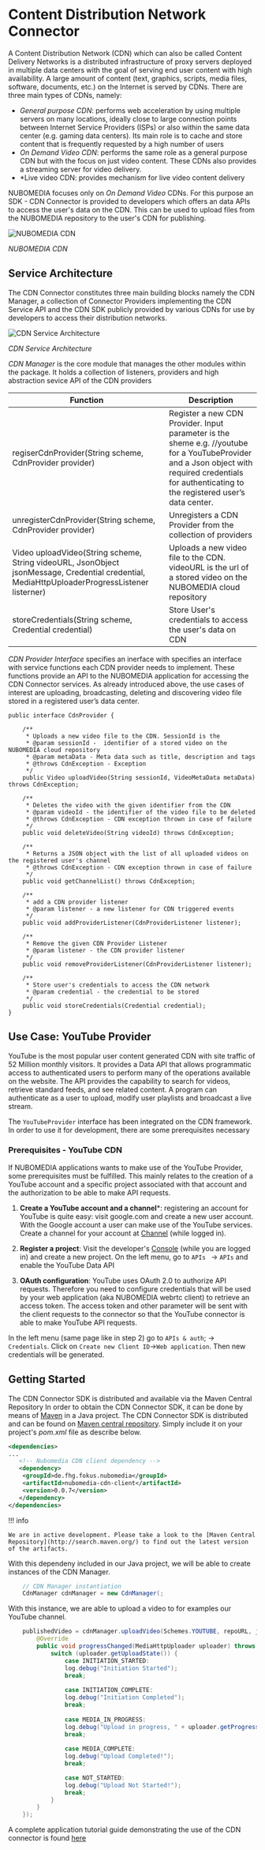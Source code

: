
# Content Distribution Network Connector
A Content Distribution Network (CDN) which can also be called Content Delivery Networks is a distributed infrastructure of proxy servers deployed in multiple data centers with the goal of serving end user content with high availability. A large amount of content (text, graphics, scripts, media files, software, documents, etc.) on the Internet is served by CDNs. There are three main types of CDNs, namely:
* *General purpose CDN*: performs web acceleration by using multiple servers on many locations, ideally close to large connection points between Internet Service Providers (ISPs) or also within the same data center (e.g. gaming data centers). Its main role is to cache and store content that is frequently requested by a high number of users
* *On Demand Video CDN*: performs the same role as a general purpose CDN but with the focus on just video content. These CDNs also provides a streaming server for video delivery.
* *Live video CDN: provides mechanism for live video content delivery

NUBOMEDIA focuses only on *On Demand Video* CDNs. For this purpose an SDK - CDN Connector is provided to developers which offers an data APIs to access the user's data on the CDN. This can be used to upload files from the NUBOMEDIA repository to the user's CDN for publishing. 

![NUBOMEDIA CDN](../img/cdn_overvew.png)

*NUBOMEDIA CDN*


## Service Architecture
The CDN Connector constitutes three main building blocks namely the CDN Manager, a collection of Connector Providers implementing the CDN Service API and the CDN SDK publicly provided by various CDNs for use by developers to access their distribution networks.

![CDN Service Architecture](../img/cdn_architecture.png)

*CDN Service Architecture*

*CDN Manager* is the core module that manages the other modules within the package. It holds a collection of listeners, providers and high abstraction sevice API of the CDN providers

| Function  |Description   |
|--------------------|--------------|
|  regiserCdnProvider(String scheme, CdnProvider provider) |Register a new CDN Provider. Input parameter is the sheme e.g. //youtube for a YouTubeProvider and a Json object with required credentials for authenticating to the registered user’s data center.   |
| unregisterCdnProvider(String scheme, CdnProvider provider)  |  Unregisters a CDN Provider from the collection of providers |
|  Video uploadVideo(String scheme, String videoURL, JsonObject jsonMessage, Credential credential, MediaHttpUploaderProgressListener listerner) | Uploads a new video file to the CDN. videoURL is the url of a stored video on the NUBOMEDIA cloud repository  |
|storeCredentials(String scheme, Credential credential)|Store User's credentials to access the user's data on CDN|


*CDN Provider Interface* specifies an inerface with specifies an interface with service functions each CDN provider needs to implement. These functions provide an API to the NUBOMEDIA application for accessing the CDN Connector services. As already introduced above, the use cases of interest are uploading, broadcasting, deleting and discovering video file stored in a registered user’s data center. 

```
public interface CdnProvider {
		
	/**
	 * Uploads a new video file to the CDN. SessionId is the
	 * @param sessionId -  identifier of a stored video on the NUBOMEDIA cloud repository
	 * @param metaData - Meta data such as title, description and tags	 
	 * @throws CdnException - Exception 
	 */
	public Video uploadVideo(String sessionId, VideoMetaData metaData) throws CdnException;
	
	/**
	 * Deletes the video with the given identifier from the CDN
	 * @param videoId - the identifier of the video file to be deleted
	 * @throws CdnException - CDN exception thrown in case of failure 
	 */
	public void deleteVideo(String videoId) throws CdnException;
	
	/**
	 * Returns a JSON object with the list of all uploaded videos on the registered user's channel
	 * @throws CdnException - CDN exception thrown in case of failure
	 */
	public void getChannelList() throws CdnException;
	
	/**
	 * add a CDN provider listener
	 * @param listener - a new listener for CDN triggered events
	 */
	public void addProviderListener(CdnProviderListener listener);
	
	/**
	 * Remove the given CDN Provider Listener
	 * @param listener - the CDN provider listener
	 */
	public void removeProviderListener(CdnProviderListener listener);
	
	/**
	 * Store user's credentials to access the CDN network
	 * @param credential - the credential to be stored 
	 */
	public void storeCredentials(Credential credential);
}
```
## Use Case: YouTube Provider
YouTube is the most popular user content generated CDN with site traffic of 52 Million monthly visitors. It provides a Data API that allows programmatic access to authenticated users to perform many of the operations available on the website. The API provides the capability to search for videos, retrieve standard feeds, and see related content. A program can authenticate as a user to upload, modify user playlists and broadcast a live stream.

The ```YouTubeProvider``` interface has been integrated on the CDN framework. In order to use it for development, there are some prerequisites necessary

### Prerequisites - YouTube CDN
If NUBOMEDIA applications wants to make use of the YouTube Provider, some prerequisites must be fulfilled. This mainly relates to the creation of a YouTube account and a specific project associated with that account and the authorization to be able to make API requests.

1. **Create a YouTube account and a channel***: registering an account for YouTube is quite easy: visit google.com and create a new user account. With the Google account a user can make use of the YouTube services. Create a channel for your account at [Channel] (while logged in).

2. **Register a project**: Visit the developer's [Console] (while you are logged in) and create a new project. On the left menu, go to ```APIs ``` -> ```APIs``` and enable the YouTube Data API

3. **OAuth configuration**: YouTube uses OAuth 2.0 to authorize API requests. Therefore you need to configure credentials that will be used by your web application (aka NUBOMEDIA webrtc client) to retrieve an access token. The access token and other parameter will be sent with the client requests to the connector so that the YouTube connector is able to make YouTube API requests.

In the left menu (same page like in step 2) go to ```APIs & auth```; -> ```Credentials```. Click on ```Create new Client ID```->```Web application```. Then new credentials will be generated.

[Channel]: https://www.youtube.com/channel
[Console]: https://console.developers.google.com

## Getting Started
The CDN Connector SDK is distributed and available via the Maven Central Repository
In order to obtain the CDN Connector SDK, it can be done by means of [Maven](https://maven.apache.org/) in a Java project. The CDN Connector SDK is distributed and can be found on [Maven central repository](http://search.maven.org/#search%7Cga%7C1%7Cde.fhg.nubomedia). Simply include it on your project's *pom.xml* file as describe below. 

```xml
<dependencies>
...
   <!-- Nubomedia CDN client dependency -->
   <dependency>
   	<groupId>de.fhg.fokus.nubomedia</groupId>
	<artifactId>nubomedia-cdn-client</artifactId>
	<version>0.0.7</version>
   </dependency>
</dependencies>
```

!!! info

    We are in active development. Please take a look to the [Maven Central Repository](http://search.maven.org/) to find out the latest version of the artifacts.

With this dependeny included in our Java project, we will be able to create instances of the CDN Manager.  

```java
    // CDN Manager instantiation
    CdnManager cdnManager = new CdnManager(;
```

With this instance, we are able to upload a video to for examples our YouTube channel.

```java
	publishedVideo = cdnManager.uploadVideo(Schemes.YOUTUBE, repoURL, jsonMessage, null, new MediaHttpUploaderProgressListener(){
		@Override
		public void progressChanged(MediaHttpUploader uploader) throws IOException {
			switch (uploader.getUploadState()) {
				case INITIATION_STARTED:
				log.debug("Initiation Started");
				break;
				
				case INITIATION_COMPLETE:
				log.debug("Initiation Completed");
				break;
				
				case MEDIA_IN_PROGRESS:
				log.debug("Upload in progress, " + uploader.getProgress() + "%");
				break;
	
				case MEDIA_COMPLETE:
				log.debug("Upload Completed!");
				break;

				case NOT_STARTED:
				log.debug("Upload Not Started!");                       
				break;
			}				
		}        	
	}); 	
```

A complete application tutorial guide demonstrating the use of the CDN connector is found [here](../tutorial/nubomedia-cdn.md)
